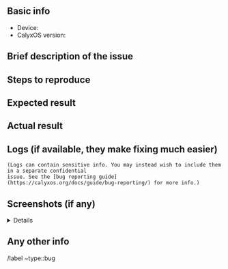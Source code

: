 ## Basic info

* Device:
* CalyxOS version:

## Brief description of the issue

## Steps to reproduce

## Expected result

## Actual result

## Logs (if available, they make fixing much easier)

```
(Logs can contain sensitive info. You may instead wish to include them in a separate confidential
issue. See the [bug reporting guide](https://calyxos.org/docs/guide/bug-reporting/) for more info.)
```

## Screenshots (if any)

<details>
Insert screenshots here
</details>

## Any other info


/label ~type::bug
